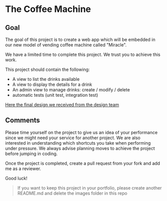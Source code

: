 # The Coffee Machine

## Goal
The goal of this project is to create a web app which will be embedded in our new model of vending coffee machine called "Miracle".

We have a limited time to complete this project. We trust you to achieve this work.

This project should contain the following:
- A view to list the drinks available
- A view to display the details for a drink
- An admin view to manage drinks: create / modify / delete
- automatic tests (unit test, integration test)

[Here the final design we received from the design team](https://www.figma.com/file/BHv0tZg266zUCvwtPzAAsU/The-Coffee-Machine?node-id=0%3A1&t=LrcLV1j51YEOGdUx-1)

## Comments

Please time yourself on the project to give us an idea of your performance since we might need your service for another project.
We are also interested in understanding which shortcuts you take when performing under pressure.
We always advise planning moves to achieve the project before jumping in coding.

Once the project is completed, create a pull request from your fork and add me as a reviewer.

Good luck!

> If you want to keep this project in your portfolio, please create another README.md and delete the images folder in this repo